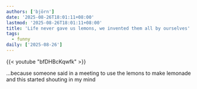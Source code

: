 ```yaml
---
authors: ['björn']
date: '2025-08-26T18:01:11+08:00'
lastmod: '2025-08-26T18:01:11+08:00'
title: 'Life never gave us lemons, we invented them all by ourselves'
tags:
  - funny
daily: ['2025-08-26']
---
```


{{< youtube "bfDHBcKqwfk" >}}

…because someone said in a meeting to use the lemons to make lemonade and this started shouting in my mind

